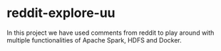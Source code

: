 # reddit-explore-uu
In this project we have used comments from reddit to play around with multiple functionalities of Apache Spark, HDFS and Docker.
